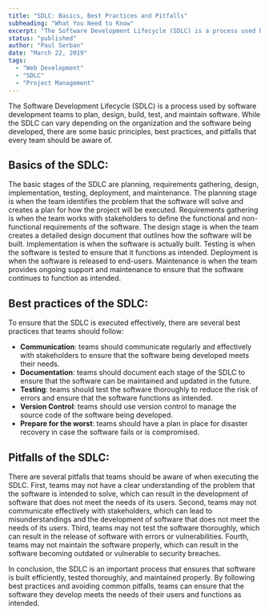 ```yaml
---
title: "SDLC: Basics, Best Practices and Pitfalls"
subheading: "What You Need to Know"
excerpt: "The Software Development Lifecycle (SDLC) is a process used by software development teams to plan, design, build, test, and maintain software. While the SDLC can vary depending on the organization and the software being developed, there are some basic principles, best practices, and pitfalls that every team should be aware of."
status: "published"
author: "Paul Serban"
date: "March 22, 2019"
tags:
  - "Web Development"
  - "SDLC"
  - "Project Management"
---
```


The Software Development Lifecycle (SDLC) is a process used by software development teams to plan, design, build, test, and maintain software. While the SDLC can vary depending on the organization and the software being developed, there are some basic principles, best practices, and pitfalls that every team should be aware of.

## Basics of the SDLC:

The basic stages of the SDLC are planning, requirements gathering, design, implementation, testing, deployment, and maintenance. The planning stage is when the team identifies the problem that the software will solve and creates a plan for how the project will be executed. Requirements gathering is when the team works with stakeholders to define the functional and non-functional requirements of the software. The design stage is when the team creates a detailed design document that outlines how the software will be built. Implementation is when the software is actually built. Testing is when the software is tested to ensure that it functions as intended. Deployment is when the software is released to end-users. Maintenance is when the team provides ongoing support and maintenance to ensure that the software continues to function as intended.

## Best practices of the SDLC:

To ensure that the SDLC is executed effectively, there are several best practices that teams should follow:

- **Communication**: teams should communicate regularly and effectively with stakeholders to ensure that the software being developed meets their needs.
- **Documentation**: teams should document each stage of the SDLC to ensure that the software can be maintained and updated in the future.
- **Testing**: teams should test the software thoroughly to reduce the risk of errors and ensure that the software functions as intended.
- **Version Control**: teams should use version control to manage the source code of the software being developed.
- **Prepare for the worst**: teams should have a plan in place for disaster recovery in case the software fails or is compromised.

## Pitfalls of the SDLC:

There are several pitfalls that teams should be aware of when executing the SDLC. First, teams may not have a clear understanding of the problem that the software is intended to solve, which can result in the development of software that does not meet the needs of its users. Second, teams may not communicate effectively with stakeholders, which can lead to misunderstandings and the development of software that does not meet the needs of its users. Third, teams may not test the software thoroughly, which can result in the release of software with errors or vulnerabilities. Fourth, teams may not maintain the software properly, which can result in the software becoming outdated or vulnerable to security breaches.

In conclusion, the SDLC is an important process that ensures that software is built efficiently, tested thoroughly, and maintained properly. By following best practices and avoiding common pitfalls, teams can ensure that the software they develop meets the needs of their users and functions as intended.
